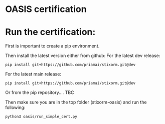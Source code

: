 # OASIS certification

# Run the certification:

First is important to create a pip environment.

Then install the latest version either from github:
For the latest dev release:

`pip install git+https://github.com/priamai/stixorm.git@dev`

For the latest main release:

`pip install git+https://github.com/priamai/stixorm.git@dev`

Or from the pip repository.... TBC

Then make sure you are in the top folder (stixorm-oasis) and run the following:

`python3 oasis/run_simple_cert.py`
